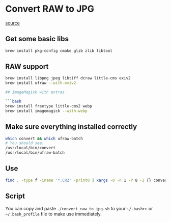 # Convert RAW to JPG

[source](https://drewlustro.com/blog/batch-convert-raw-images-to-jpeg-with-imagemagick-in-parallel)

## Get some basic libs

```bash
brew install pkg-config cmake glib zlib libtool
```

## RAW support

```bash
brew install libpng jpeg libtiff dcraw little-cms exiv2
brew install ufraw --with-exiv2

## ImageMagick with extras

```bash
brew install freetype little-cms2 webp
brew install imagemagick --with-webp
```

## Make sure everything installed correctly

```bash
which convert && which ufraw-batch
# You should see:
/usr/local/bin/convert
/usr/local/bin/ufraw-batch
```

## Use

```bash
find . -type f -iname '*.CR2' -print0 | xargs -0 -n 1 -P 8 -I {} convert -verbose -units PixelsPerInch {} -colorspace sRGB -resize 2560x2650 -set filename:new '%t-%wx%h' -density 72 -format JPG -quality 80 '%[filename:new].jpg'
```

## Script

You can copy and paste `./convert_raw_to_jpg.sh` to your `~/.bashrc` or `~/.bash_profile` file to make use immediately.